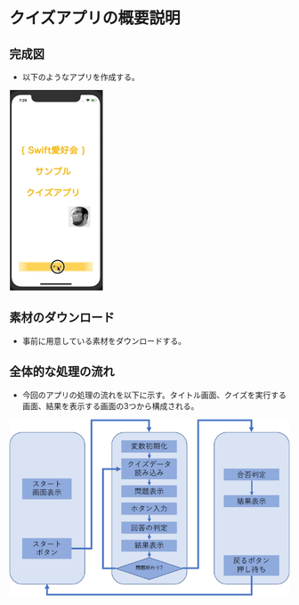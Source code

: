 # クイズアプリの概要説明

## 完成図

- 以下のようなアプリを作成する。

![Screen](../PNG/doc02-01-01.gif)

## 素材のダウンロード

- 事前に用意している素材をダウンロードする。

## 全体的な処理の流れ

- 今回のアプリの処理の流れを以下に示す。タイトル画面、クイズを実行する画面、結果を表示する画面の3つから構成される。

![Screen](../PNG/doc02-01-02.png)
